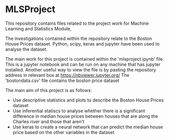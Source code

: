 # MLSProject

This repository contains files related to the project work for Machine Learning and Statistics Module,


The investigations contained within the repository relate to the Boston House Prices dataset.  Python, scipy, keras and jupyter have been used to analyse the dataset.

The main work for this project is contained within the 'mlsproject.ipynb' file.  This is a jupyter notebook and can be run on any machine that has jupyter installed. Another useful way to view the file is by pasting the repository address in relevant box at https://nbviewer.jupyter.org/ The 'bostondata.csv' file contains the boston price dataset

The main aim of this project is as follows:

 - Use descriptive statistics and plots to describe the Boston House Prices dataset
 - Use inferential statiscs to analyse whether there is a significant difference in median house prices between houses that are along the Charles river and those that aren't
 - Use keras to create a neural network that can predict the median house price based on the other variables in the dataset

 

